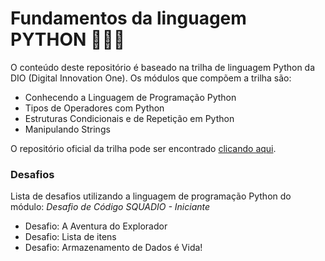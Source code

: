 # Fundamentos da linguagem PYTHON 👨‍💻🐍

O conteúdo deste repositório é baseado na trilha de linguagem Python da DIO (Digital Innovation One). Os módulos que compõem a trilha são:

- Conhecendo a Linguagem de Programação Python
- Tipos de Operadores com Python
- Estruturas Condicionais e de Repetição em Python
- Manipulando Strings

O repositório oficial da trilha pode ser encontrado [clicando aqui](https://github.com/digitalinnovationone/trilha-python-dio).

### Desafios

Lista de desafios utilizando a linguagem de programação Python do módulo: *Desafio de Código SQUADIO - Iniciante* 

- Desafio: A Aventura do Explorador
- Desafio: Lista de itens
- Desafio: Armazenamento de Dados é Vida!
